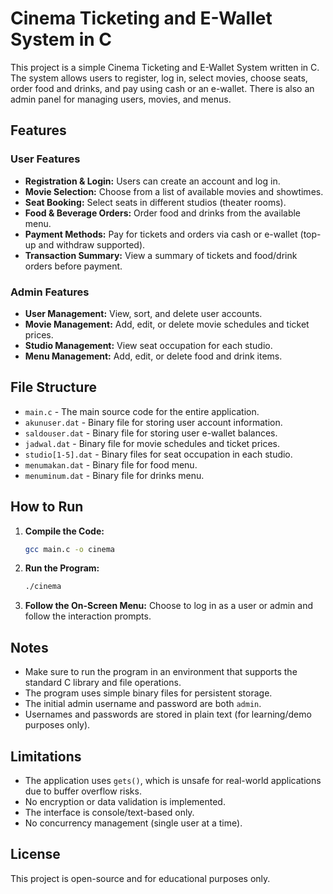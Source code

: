# Cinema Ticketing and E-Wallet System in C

This project is a simple Cinema Ticketing and E-Wallet System written in C. The system allows users to register, log in, select movies, choose seats, order food and drinks, and pay using cash or an e-wallet. There is also an admin panel for managing users, movies, and menus.

## Features

### User Features
- **Registration & Login:** Users can create an account and log in.
- **Movie Selection:** Choose from a list of available movies and showtimes.
- **Seat Booking:** Select seats in different studios (theater rooms).
- **Food & Beverage Orders:** Order food and drinks from the available menu.
- **Payment Methods:** Pay for tickets and orders via cash or e-wallet (top-up and withdraw supported).
- **Transaction Summary:** View a summary of tickets and food/drink orders before payment.

### Admin Features
- **User Management:** View, sort, and delete user accounts.
- **Movie Management:** Add, edit, or delete movie schedules and ticket prices.
- **Studio Management:** View seat occupation for each studio.
- **Menu Management:** Add, edit, or delete food and drink items.

## File Structure

- `main.c` - The main source code for the entire application.
- `akunuser.dat` - Binary file for storing user account information.
- `saldouser.dat` - Binary file for storing user e-wallet balances.
- `jadwal.dat` - Binary file for movie schedules and ticket prices.
- `studio[1-5].dat` - Binary files for seat occupation in each studio.
- `menumakan.dat` - Binary file for food menu.
- `menuminum.dat` - Binary file for drinks menu.

## How to Run

1. **Compile the Code:**
   ```sh
   gcc main.c -o cinema
   ```
2. **Run the Program:**
   ```sh
   ./cinema
   ```
3. **Follow the On-Screen Menu:** Choose to log in as a user or admin and follow the interaction prompts.

## Notes

- Make sure to run the program in an environment that supports the standard C library and file operations.
- The program uses simple binary files for persistent storage.
- The initial admin username and password are both `admin`.
- Usernames and passwords are stored in plain text (for learning/demo purposes only).

## Limitations

- The application uses `gets()`, which is unsafe for real-world applications due to buffer overflow risks.
- No encryption or data validation is implemented.
- The interface is console/text-based only.
- No concurrency management (single user at a time).

## License

This project is open-source and for educational purposes only.
